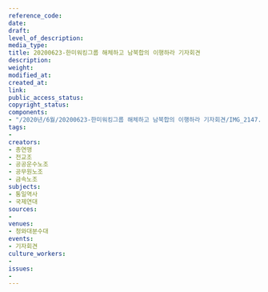 ```yaml
---
reference_code: 
date: 
draft: 
level_of_description: 
media_type: 
title: 20200623-한미워킹그룹 해체하고 남북합의 이행하라 기자회견
description: 
weight: 
modified_at: 
created_at: 
link: 
public_access_status: 
copyright_status: 
components:
- "/2020년/6월/20200623-한미워킹그룹 해체하고 남북합의 이행하라 기자회견/IMG_2147.jpg"
tags:
- 
creators:
- 총연맹
- 전교조
- 공공운수노조
- 공무원노조
- 금속노조
subjects:
- 통일역사
- 국제연대
sources:
- 
venues:
- 청와대분수대
events:
- 기자회견
culture_workers:
- 
issues:
- 
---
```

